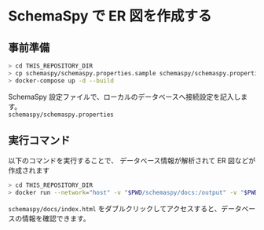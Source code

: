 # SchemaSpy で ER 図を作成する

## 事前準備

```sh
> cd THIS_REPOSITORY_DIR
> cp schemaspy/schemaspy.properties.sample schemaspy/schemaspy.properties
> docker-compose up -d --build  
```

SchemaSpy 設定ファイルで、ローカルのデータベースへ接続設定を記入します。  
`schemaspy/schemaspy.properties`  

## 実行コマンド

以下のコマンドを実行することで、 データベース情報が解析されて ER 図などが作成されます  

```sh
> cd THIS_REPOSITORY_DIR
> docker run --network="host" -v "$PWD/schemaspy/docs:/output" -v "$PWD/schemaspy/drivers:/drivers" -v "$PWD/schemaspy/schemaspy.properties:/schemaspy.properties" schemaspy/schemaspy:latest -all  
```

`schemaspy/docs/index.html` をダブルクリックしてアクセスすると、データベースの情報を確認できます。  
